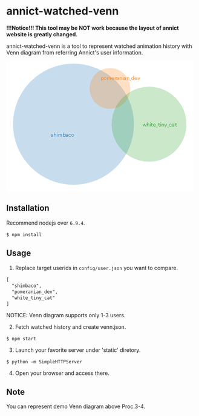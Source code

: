 # annict-watched-venn

__!!!Notice!!! This tool may be NOT work because the layout of annict website is greatly changed.__  
  
annict-watched-venn is a tool to represent watched animation history with Venn diagram from referring Annict's user information.

![sample](./dist/sample.png "sample")

## Installation

Recommend nodejs over `6.9.4`.

```
$ npm install
```

## Usage

1. Replace target userids in `config/user.json` you want to compare.

  ```
  [
    "shimbaco",
    "pomeranian_dev",
    "white_tiny_cat"
  ]
  ```

  NOTICE: Venn diagram supports only 1-3 users.

2. Fetch watched history and create venn.json.

  ```
  $ npm start
  ```
  
3. Launch your favorite server under 'static' diretory.

  ```
  $ python -m SimpleHTTPServer
  ```

4. Open your browser and access there.

## Note

You can represent demo Venn diagram above Proc.3-4.

